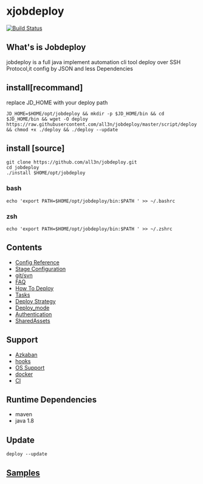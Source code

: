 # xjobdeploy

[![Build Status](https://travis-ci.org/all3n/jobdeploy.svg?branch=master)](https://travis-ci.org/all3n/jobdeploy)

## What's is Jobdeploy
jobdeploy is a full java implement automation cli tool deploy over SSH Protocol,it config by JSON and less Dependencies



## install[recommand]

replace JD_HOME with your deploy path

```
JD_HOME=$HOME/opt/jobdeploy && mkdir -p $JD_HOME/bin && cd $JD_HOME/bin && wget -O deploy https://raw.githubusercontent.com/all3n/jobdeploy/master/script/deploy && chmod +x ./deploy && ./deploy --update
```



## install [source]

```
git clone https://github.com/all3n/jobdeploy.git
cd jobdeploy
./install $HOME/opt/jobdeploy
```




### bash

```
echo 'export PATH=$HOME/opt/jobdeploy/bin:$PATH ' >> ~/.bashrc
```
### zsh
```
echo 'export PATH=$HOME/opt/jobdeploy/bin:$PATH ' >> ~/.zshrc
```

## Contents
* [Config Reference](docs/config-reference.md)
* [Stage Configuration](docs/stages.md)
* [git/svn](docs/samples.md)
* [FAQ](docs/faq.md)
* [How To Deploy](docs/how-to-deploy.md)
* [Tasks](docs/tasks.md)
* [Deploy Strategy](docs/strategy.md)
* [Deploy_mode](docs/deploy-mode.md)
* [Authentication](docs/authentication.md)
* [SharedAssets](docs/SharedAssets.md)

## Support
* [Azkaban](docs/azkaban.md)
* [hooks](docs/hooks.md)
* [OS Support](docs/os.md)
* [docker](docs/docker.md)
* [CI](docs/ci.md)


## Runtime Dependencies
* maven
* java  1.8

## Update
```
deploy --update
```

## [Samples](https://github.com/all3n/jobdeploy/tree/master/samples)
